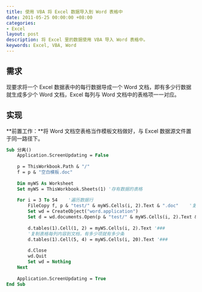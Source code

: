 ```yaml
---
title: 使用 VBA 将 Excel 数据导入到 Word 表格中
date: 2011-05-25 00:00:00 +08:00
categories:
- Excel
layout: post
description: 将 Excel 里的数据使用 VBA 导入 Word 表格中。
keywords: Excel, VBA, Word
---
```


## 需求

现要求将一个 Excel 数据表中的每行数据导成一个 Word 文档，即有多少行数据就生成多少个 Word 文档，Excel 每列与 Word 文档中的表格项一一对应。

## 实现

**前置工作：**将 Word 文档空表格当作模板文档做好，与 Excel 数据源文件置于同一路径下。

```vb
Sub 分离()
    Application.ScreenUpdating = False
    
    p = ThisWorkbook.Path & "/"
    f = p & "空白模板.doc"
    
    Dim myWS As Worksheet
    Set myWS = ThisWorkbook.Sheets(1) '存有数据的表格
    
    For i = 3 To 54    '遍历数据行
        FileCopy f, p & "test/" & myWS.Cells(i, 2).Text & ".doc"    '复制空模板并以某列数据为名命名新产生的文档
        Set wd = CreateObject("word.application")
        Set d = wd.documents.Open(p & "test/" & myWS.Cells(i, 2).Text & ".doc") '打开新文档
        
        d.tables(1).Cell(1, 2) = myWS.Cells(i, 2).Text '###
        '复制表格每列内容到文档，有多少项就有多少条
        d.tables(1).Cell(5, 4) = myWS.Cells(i, 20).Text '###
        
        d.Close
        wd.Quit
        Set wd = Nothing
    Next
    
    Application.ScreenUpdating = True
End Sub
```
